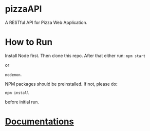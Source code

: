 # pizzaAPI
A RESTful API for Pizza Web Application.

# How to Run
Install Node first.  Then clone this repo.  After that either run:
`npm start `

or 

`nodemon`.

NPM packages should be preinstalled.  If not, please do:

`npm install` 

before initial run.

# [Documentations](https://github.com/shravan097/pizzaAPI/wiki/Documentation)
 




